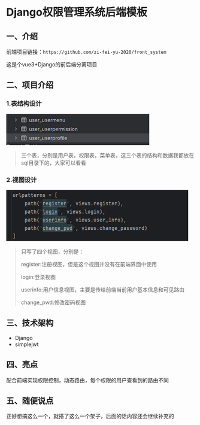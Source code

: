 # Django权限管理系统后端模板

## 一、介绍

前端项目链接：`https://github.com/zi-fei-yu-2020/front_system`

这是个vue3+Django的前后端分离项目

## 二、项目介绍

### 1.表结构设计

![image-20231017184341253](./picture/image-20231017184341253.png)

> 三个表，分别是用户表，权限表，菜单表，这三个表的结构和数据我都放在sql目录下的，大家可以看看

### 2.视图设计

![image-20231017185003766](./picture/image-20231017185003766.png)

> 只写了四个视图，分别是：
>
> register:注册视图，但是这个视图并没有在前端界面中使用
>
> login:登录视图
>
> userinfo:用户信息视图，主要是传给前端当前用户基本信息和可见路由
>
> change_pwd:修改密码视图

## 三、技术架构

- Django
- simplejwt

## 四、亮点

配合前端实现权限控制，动态路由，每个权限的用户查看到的路由不同

## 五、随便说点

正好想搞这么一个，就搭了这么一个架子，后面的话内容还会继续补充的